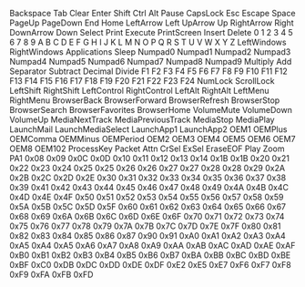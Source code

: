 Backspace
Tab
Clear
Enter
Shift
Ctrl
Alt
Pause
CapsLock
Esc
Escape
Space
PageUp
PageDown
End
Home
LeftArrow
Left
UpArrow
Up
RightArrow
Right
DownArrow
Down
Select
Print
Execute
PrintScreen
Insert
Delete
0
1
2
3
4
5
6
7
8
9
A
B
C
D
E
F
G
H
I
J
K
L
M
N
O
P
Q
R
S
T
U
V
W
X
Y
Z
LeftWindows
RightWindows
Applications
Sleep
Numpad0
Numpad1
Numpad2
Numpad3
Numpad4
Numpad5
Numpad6
Numpad7
Numpad8
Numpad9
Multiply
Add
Separator
Subtract
Decimal
Divide
F1
F2
F3
F4
F5
F6
F7
F8
F9
F10
F11
F12
F13
F14
F15
F16
F17
F18
F19
F20
F21
F22
F23
F24
NumLock
ScrollLock
LeftShift
RightShift
LeftControl
RightControl
LeftAlt
RightAlt
LeftMenu
RightMenu
BrowserBack
BrowserForward
BrowserRefresh
BrowserStop
BrowserSearch
BrowserFavorites
BrowserHome
VolumeMute
VolumeDown
VolumeUp
MediaNextTrack
MediaPreviousTrack
MediaStop
MediaPlay
LaunchMail
LaunchMediaSelect
LaunchApp1
LaunchApp2
OEM1
OEMPlus
OEMComma
OEMMinus
OEMPeriod
OEM2
OEM3
OEM4
OEM5
OEM6
OEM7
OEM8
OEM102
ProcessKey
Packet
Attn
CrSel
ExSel
EraseEOF
Play
Zoom
PA1
0x08
0x09
0x0C
0x0D
0x10
0x11
0x12
0x13
0x14
0x1B
0x1B
0x20
0x21
0x22
0x23
0x24
0x25
0x25
0x26
0x26
0x27
0x27
0x28
0x28
0x29
0x2A
0x2B
0x2C
0x2D
0x2E
0x30
0x31
0x32
0x33
0x34
0x35
0x36
0x37
0x38
0x39
0x41
0x42
0x43
0x44
0x45
0x46
0x47
0x48
0x49
0x4A
0x4B
0x4C
0x4D
0x4E
0x4F
0x50
0x51
0x52
0x53
0x54
0x55
0x56
0x57
0x58
0x59
0x5A
0x5B
0x5C
0x5D
0x5F
0x60
0x61
0x62
0x63
0x64
0x65
0x66
0x67
0x68
0x69
0x6A
0x6B
0x6C
0x6D
0x6E
0x6F
0x70
0x71
0x72
0x73
0x74
0x75
0x76
0x77
0x78
0x79
0x7A
0x7B
0x7C
0x7D
0x7E
0x7F
0x80
0x81
0x82
0x83
0x84
0x85
0x86
0x87
0x90
0x91
0xA0
0xA1
0xA2
0xA3
0xA4
0xA5
0xA4
0xA5
0xA6
0xA7
0xA8
0xA9
0xAA
0xAB
0xAC
0xAD
0xAE
0xAF
0xB0
0xB1
0xB2
0xB3
0xB4
0xB5
0xB6
0xB7
0xBA
0xBB
0xBC
0xBD
0xBE
0xBF
0xC0
0xDB
0xDC
0xDD
0xDE
0xDF
0xE2
0xE5
0xE7
0xF6
0xF7
0xF8
0xF9
0xFA
0xFB
0xFD